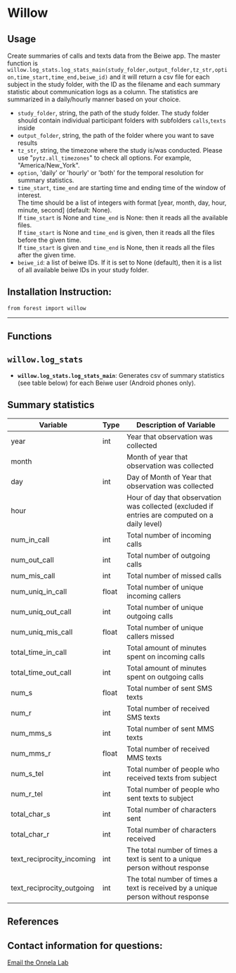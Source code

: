 # Willow

## Usage
Create summaries of calls and texts data from the Beiwe app. The master function is `willow.log_stats.log_stats_main(study_folder,output_folder,tz_str,option,time_start,time_end,beiwe_id)` and it will return a csv file for each subject in the study folder, with the ID as the filename and each summary statistic about communication logs as a column. The statistics are summarized in a daily/hourly manner based on your choice.  

- `study_folder`, string, the path of the study folder. The study folder should contain individual participant folders with subfolders `calls`,`texts` inside
- `output_folder`, string, the path of the folder where you want to save results
- `tz_str`, string, the timezone where the study is/was conducted. Please use "`pytz.all_timezones`" to check all options. For example, "America/New_York".  
- `option`, 'daily' or 'hourly' or 'both' for the temporal resolution for summary statistics.  
- `time_start`, `time_end` are starting time and ending time of the window of interest.  
     The time should be a list of integers with format [year, month, day, hour, minute, second] (default: None).    
     If `time_start` is None and `time_end` is None: then it reads all the available files.   
     If `time_start` is None and `time_end` is given, then it reads all the files before the given time.   
     If `time_start` is given and `time_end` is None, then it reads all the files after the given time.   
- `beiwe_id`: a list of beiwe IDs. If it is set to None (default), then it is a list of all available beiwe IDs in your study folder.
  

## Installation Instruction: 
`from forest import willow`

___
## Functions

## `willow.log_stats`  

* **`willow.log_stats.log_stats_main`**: Generates csv of summary statistics (see table below) for each Beiwe user (Android phones only).

## Summary statistics

|     Variable                          	|     Type     	|     Description of Variable                                                                                 	|
|---------------------------------------	|--------------	|-------------------------------------------------------------------------------------------------------------	|
|     year                      	|       int       	|     Year that observation was collected                                                   	|
|     month                	|              	|     Month of year that observation was collected                                 	|
|     day                             	|       int       	|     Day of Month of Year that observation was collected                                                     	|
|     hour |              	|     Hour of day that observation was collected (excluded if entries are computed on a daily level)                                                      	|
|     num_in_call                      	|        int      	|     Total number of incoming calls                                       	|
|     num_out_call                 	|        int      	|     Total number of outgoing calls                                               	|
|     num_mis_call               	|      int        	|     Total number of missed calls 
|     num_uniq_in_call            	|       float       	|     Total number of unique incoming callers                                         	|
|     num_uniq_out_call          	|        int      	|     Total number of unique outgoing calls                                          	|
|     num_uniq_mis_call      	|        float      	|     Total number of unique callers missed                                   	|
|     total_time_in_call                   	|      int        	|     Total amount of minutes spent on incoming calls                                              	|
|     total_time_out_call          	|       int       	|     Total amount of minutes spent on outgoing calls                                                      	|
|     num_s     	|        float      	|     Total number of sent SMS texts                                   	|
|     num_r                    	|      int        	|     Total number of received SMS texts                                                	|
|     num_mms_s                   	|      int        	|     Total number of sent MMS texts     	|
|     num_mms_r               	|        float      	|     Total number of received MMS texts   |                                   	
|     num_s_tel |      int        	|     Total number of people who received texts from subject |
|     num_r_tel|      int        	|     Total number of people who sent texts to subject   	|
|     total_char_s                  	|      int        	|     Total number of characters sent    	|
|     total_char_r|      int        	|     Total number of characters received     	|
|     text_reciprocity_incoming |      int        	|    The total number of times a text is sent to a unique person without response    	|
|     text_reciprocity_outgoing |      int        	|    The total number of times a text is received by a unique person without response       	|

## References  

## Contact information for questions: 
[Email the Onnela Lab](mailto:onnela.lab@gmail.com)
